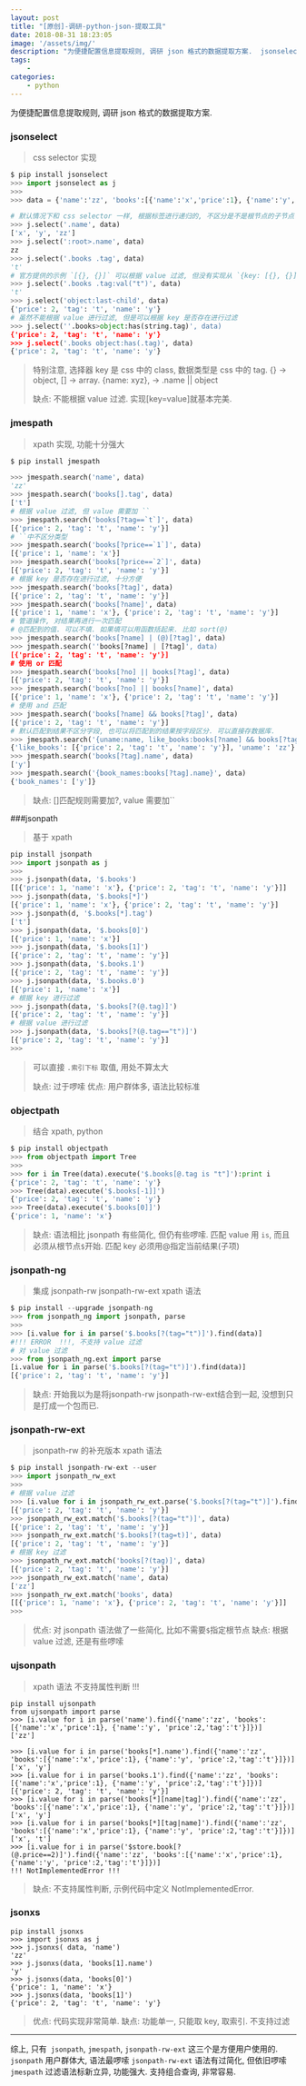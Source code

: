```yaml
---
layout: post
title: "[原创]-调研-python-json-提取工具"
date: 2018-08-31 18:23:05
image: '/assets/img/'
description: "为便捷配置信息提取规则, 调研 json 格式的数据提取方案.  jsonselect     css selector 实现   $ pip install jsonselect  &amp;gt;&amp;gt;&amp;gt; import jsonselect as j &amp;gt;&amp;gt;&amp;gt;  &amp;gt;&amp;gt;&amp;gt; data = {'name':'zz', 'books':[{'name':'x','pr..."
tags:
    - 
categories:
    - python
---
```




为便捷配置信息提取规则, 调研 json 格式的数据提取方案.

### jsonselect
>   css selector 实现

```python
$ pip install jsonselect 
>>> import jsonselect as j
>>> 
>>> data = {'name':'zz', 'books':[{'name':'x','price':1}, {'name':'y', 'price':2,'tag':'t'}]}

# 默认情况下和 css selector 一样, 根据标签进行递归的, 不区分是不是根节点的子节点
>>> j.select('.name', data)
['x', 'y', 'zz']
>>> j.select(':root>.name', data)
zz
>>> j.select('.books .tag', data)
't'
# 官方提供的示例 `[{}, {}]` 可以根据 value 过滤, 但没有实现从 `{key: [{}, {}]}` 结构中过滤成功(外层再加上:has 之后就没有数据了)
>>> j.select('.books .tag:val("t")', data)
't'
>>> j.select('object:last-child', data)
{'price': 2, 'tag': 't', 'name': 'y'}
# 虽然不能根据 value 进行过滤, 但是可以根据 key 是否存在进行过滤
>>> j.select(''.books>object:has(string.tag)', data)
{'price': 2, 'tag': 't', 'name': 'y'}
>>> j.select('.books object:has(.tag)', data)
{'price': 2, 'tag': 't', 'name': 'y'}
```
> 特别注意, 选择器 key 是 css 中的 class, 数据类型是 css 中的 tag.
> {} -> object, [] -> array.  {name: xyz}, -> .name || object
>
> 缺点: 不能根据 value 过滤. 实现[key=value]就基本完美.

### jmespath
> xpath 实现, 功能十分强大

```python
$ pip install jmespath

>>> jmespath.search('name', data)
'zz'
>>> jmespath.search('books[].tag', data)
['t']
# 根据 value 过滤, 但 value 需要加 ``
>>> jmespath.search('books[?tag==`t`]', data)
[{'price': 2, 'tag': 't', 'name': 'y'}]
# ``中不区分类型
>>> jmespath.search('books[?price==`1`]', data)
[{'price': 1, 'name': 'x'}]
>>> jmespath.search('books[?price==`2`]', data)
[{'price': 2, 'tag': 't', 'name': 'y'}]
# 根据 key 是否存在进行过滤, 十分方便
>>> jmespath.search('books[?tag]', data)
[{'price': 2, 'tag': 't', 'name': 'y'}]
>>> jmespath.search('books[?name]', data)
[{'price': 1, 'name': 'x'}, {'price': 2, 'tag': 't', 'name': 'y'}]
# 管道操作, 对结果再进行一次匹配
# @匹配到的值. 可以不填. 如果填可以用函数括起来. 比如 sort(@)
>>> jmespath.search('books[?name] | (@)[?tag]', data)
>>> jmespath.search(''books[?name] | [?tag]', data) 
[{'price': 2, 'tag': 't', 'name': 'y'}]
# 使用 or 匹配
>>> jmespath.search('books[?no] || books[?tag]', data)
[{'price': 2, 'tag': 't', 'name': 'y'}]
>>> jmespath.search('books[?no] || books[?name]', data)
[{'price': 1, 'name': 'x'}, {'price': 2, 'tag': 't', 'name': 'y'}]
# 使用 and 匹配
>>> jmespath.search('books[?name] && books[?tag]', data)
[{'price': 2, 'tag': 't', 'name': 'y'}]
# 默认匹配到结果不区分字段, 也可以将匹配到的结果按字段区分. 可以直接存数据库.
>>> jmespath.search('{uname:name, like_books:books[?name] && books[?tag]}', data)
{'like_books': [{'price': 2, 'tag': 't', 'name': 'y'}], 'uname': 'zz'}
>>> jmespath.search('books[?tag].name', data)
['y']
>>> jmespath.search('{book_names:books[?tag].name}', data)
{'book_names': ['y']}
```

> 缺点: []匹配规则需要加?, value 需要加``

###jsonpath
> 基于 xpath

```python
pip install jsonpath
>>> import jsonpath as j
>>> 
>>> j.jsonpath(data, '$.books')
[[{'price': 1, 'name': 'x'}, {'price': 2, 'tag': 't', 'name': 'y'}]]
>>> j.jsonpath(data, '$.books[*]')
[{'price': 1, 'name': 'x'}, {'price': 2, 'tag': 't', 'name': 'y'}]
>>> j.jsonpath(d, '$.books[*].tag')
['t']
>>> j.jsonpath(data, '$.books[0]')
[{'price': 1, 'name': 'x'}]
>>> j.jsonpath(data, '$.books[1]')
[{'price': 2, 'tag': 't', 'name': 'y'}]
>>> j.jsonpath(data, '$.books.1')
[{'price': 2, 'tag': 't', 'name': 'y'}]
>>> j.jsonpath(data, '$.books.0')
[{'price': 1, 'name': 'x'}]
# 根据 key 进行过滤
>>> j.jsonpath(data, '$.books[?(@.tag)]')
[{'price': 2, 'tag': 't', 'name': 'y'}]
# 根据 value 进行过滤
>>> j.jsonpath(data, '$.books[?(@.tag=="t")]')
[{'price': 2, 'tag': 't', 'name': 'y'}]
>>> 
```
> 可以直接 `.索引下标` 取值, 用处不算太大
> 
> 缺点: 过于啰嗦
> 优点: 用户群体多, 语法比较标准

### objectpath

> 结合 xpath, python

``` python
$ pip install objectpath
>>> from objectpath import Tree
>>> 
>>> for i in Tree(data).execute('$.books[@.tag is "t"]'):print i
{'price': 2, 'tag': 't', 'name': 'y'}
>>> Tree(data).execute('$.books[-1]]')
{'price': 2, 'tag': 't', 'name': 'y'}
>>> Tree(data).execute('$.books[0]]')
{'price': 1, 'name': 'x'}
```
> 缺点: 语法相比 jsonpath 有些简化, 但仍有些啰嗦.
> 匹配 value 用 `is`, 而且必须从根节点`$`开始.
> 匹配 key 必须用@指定当前结果(子项)

### jsonpath-ng
> 集成 jsonpath-rw jsonpath-rw-ext
> xpath 语法

```python
$ pip install --upgrade jsonpath-ng
>>> from jsonpath_ng import jsonpath, parse
>>> 
>>> [i.value for i in parse('$.books[?(tag="t")]').find(data)]
#!!! ERROR  !!!, 不支持 value 过滤
# 对 value 过滤
>>> from jsonpath_ng.ext import parse
[i.value for i in parse('$.books[?(tag="t")]').find(data)]
[{'price': 2, 'tag': 't', 'name': 'y'}]
```
> 缺点: 开始我以为是将jsonpath-rw jsonpath-rw-ext结合到一起, 没想到只是打成一个包而已.


### jsonpath-rw-ext

> jsonpath-rw 的补充版本
> xpath 语法

```python
$ pip install jsonpath-rw-ext --user
>>> import jsonpath_rw_ext
>>> 
# 根据 value 过滤
>>> [i.value for i in jsonpath_rw_ext.parse('$.books[?(tag="t")]').find(data)]
[{'price': 2, 'tag': 't', 'name': 'y'}]
>>> jsonpath_rw_ext.match('$.books[?(tag="t")]', data)
[{'price': 2, 'tag': 't', 'name': 'y'}]
>>> jsonpath_rw_ext.match('$.books[?(tag=t)]', data)
[{'price': 2, 'tag': 't', 'name': 'y'}]
# 根据 key 过滤
>>> jsonpath_rw_ext.match('books[?(tag)]', data)
[{'price': 2, 'tag': 't', 'name': 'y'}]
>>> jsonpath_rw_ext.match('name', data)
['zz']
>>> jsonpath_rw_ext.match('books', data)
[[{'price': 1, 'name': 'x'}, {'price': 2, 'tag': 't', 'name': 'y'}]]
>>> 
```
> 优点: 对 jsonpath 语法做了一些简化, 比如不需要`$`指定根节点
> 缺点: 根据 value 过滤, 还是有些啰嗦

### ujsonpath
> xpath 语法
> 不支持属性判断 !!!

```
pip install ujsonpath
from ujsonpath import parse
>>> [i.value for i in parse('name').find({'name':'zz', 'books':[{'name':'x','price':1}, {'name':'y', 'price':2,'tag':'t'}]})]
['zz']

>>> [i.value for i in parse('books[*].name').find({'name':'zz', 'books':[{'name':'x','price':1}, {'name':'y', 'price':2,'tag':'t'}]})]
['x', 'y']
>>> [i.value for i in parse('books.1').find({'name':'zz', 'books':[{'name':'x','price':1}, {'name':'y', 'price':2,'tag':'t'}]})]
[{'price': 2, 'tag': 't', 'name': 'y'}]
>>> [i.value for i in parse('books[*][name|tag]').find({'name':'zz', 'books':[{'name':'x','price':1}, {'name':'y', 'price':2,'tag':'t'}]})]
['x', 'y']
>>> [i.value for i in parse('books[*][tag|name]').find({'name':'zz', 'books':[{'name':'x','price':1}, {'name':'y', 'price':2,'tag':'t'}]})]
['x', 't']
>>> [i.value for i in parse('$store.book[?(@.price==2)]').find({'name':'zz', 'books':[{'name':'x','price':1}, {'name':'y', 'price':2,'tag':'t'}]})]
!!! NotImplementedError !!!
```
> 缺点: 不支持属性判断, 示例代码中定义 NotImplementedError.

### jsonxs

```
pip install jsonxs
>>> import jsonxs as j
>>> j.jsonxs( data, 'name')
'zz'
>>> j.jsonxs(data, 'books[1].name')
'y'
>>> j.jsonxs(data, 'books[0]')
{'price': 1, 'name': 'x'}
>>> j.jsonxs(data, 'books[1]')
{'price': 2, 'tag': 't', 'name': 'y'}
```
> 优点: 代码实现非常简单.
> 缺点: 功能单一, 只能取 key, 取索引. 不支持过滤

---
综上, 只有` jsonpath`, `jmespath`, `jsonpath-rw-ext` 这三个是方便用户使用的.
`jsonpath` 用户群体大, 语法最啰嗦
`jsonpath-rw-ext` 语法有过简化, 但依旧啰嗦
`jmespath` 过滤语法标新立异, 功能强大. 支持组合查询, 非常容易.
